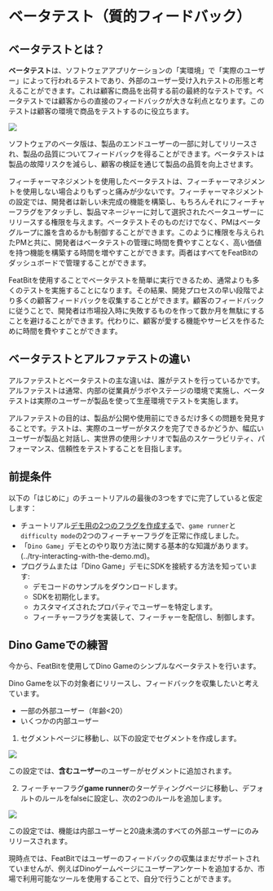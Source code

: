 # ベータテスト（質的フィードバック）

## **ベータテストとは？**

**ベータテスト**は、ソフトウェアアプリケーションの「実環境」で「実際のユーザー」によって行われるテストであり、外部のユーザー受け入れテストの形態と考えることができます。これは顧客に商品を出荷する前の最終的なテストです。ベータテストでは顧客からの直接のフィードバックが大きな利点となります。このテストは顧客の環境で商品をテストするのに役立ちます。

![](../../getting-started/assets/beta-testing/001.webp)

ソフトウェアのベータ版は、製品のエンドユーザーの一部に対してリリースされ、製品の品質についてフィードバックを得ることができます。ベータテストは製品の故障リスクを減らし、顧客の検証を通じて製品の品質を向上させます。

フィーチャーマネジメントを使用したベータテストは、フィーチャーマネジメントを使用しない場合よりもずっと痛みが少ないです。フィーチャーマネジメントの設定では、開発者は新しい未完成の機能を構築し、もちろんそれにフィーチャーフラグをアタッチし、製品マネージャーに対して選択されたベータユーザーにリリースする権限を与えます。ベータテストそのものだけでなく、PMはベータグループに誰を含めるかも制御することができます。このように権限を与えられたPMと共に、開発者はベータテストの管理に時間を費やすことなく、高い価値を持つ機能を構築する時間を増やすことができます。両者はすべてをFeatBitのダッシュボードで管理することができます。

FeatBitを使用することでベータテストを簡単に実行できるため、通常よりも多くのテストを実施することになります。その結果、開発プロセスの早い段階でより多くの顧客フィードバックを収集することができます。顧客のフィードバックに従うことで、開発者は市場投入時に失敗するものを作って数か月を無駄にすることを避けることができます。代わりに、顧客が愛する機能やサービスを作るために時間を費やすことができます。

## ベータテストとアルファテストの違い

アルファテストとベータテストの主な違いは、誰がテストを行っているかです。アルファテストは通常、内部の従業員がラボやステージの環境で実施し、ベータテストは実際のユーザーが製品を使って生産環境でテストを実施します。

アルファテストの目的は、製品が公開や使用前にできるだけ多くの問題を発見することです。テストは、実際のユーザーがタスクを完了できるかどうか、幅広いユーザーが製品と対話し、実世界の使用シナリオで製品のスケーラビリティ、パフォーマンス、信頼性をテストすることを目指します。

## 前提条件

以下の「はじめに」のチュートリアルの最後の3つをすでに完了していると仮定します：

* チュートリアル[デモ用の2つのフラグを作成する](../create-two-feature-flags.md)で、`game runner`と`difficulty mode`の2つのフィーチャーフラグを正常に作成しました。
* 「`Dino Game`」デモとのやり取り方法に関する基本的な知識があります。(../try-interacting-with-the-demo.md)。
* プログラムまたは「Dino Game」デモにSDKを接続する方法を知っています:
  * デモコードのサンプルをダウンロードします。
  * SDKを初期化します。
  * カスタマイズされたプロパティでユーザーを特定します。
  * フィーチャーフラグを実装して、フィーチャーを配信し、制御します。

## Dino Gameでの練習

今から、FeatBitを使用してDino Gameのシンプルなベータテストを行います。

Dino Gameを以下の対象者にリリースし、フィードバックを収集したいと考えています。

* 一部の外部ユーザー（年齢<20）
* いくつかの内部ユーザー

1. セグメントページに移動し、以下の設定でセグメントを作成します。

![](../../getting-started/assets/beta-testing/002.webp)

この設定では、**含むユーザー**のユーザーがセグメントに追加されます。

2. フィーチャーフラグ**game runner**のターゲティングページに移動し、デフォルトのルールをfalseに設定し、次の2つのルールを追加します。

![](../../getting-started/assets/beta-testing/003.webp)

この設定では、機能は内部ユーザーと20歳未満のすべての外部ユーザーにのみリリースされます。

現時点では、FeatBitではユーザーのフィードバックの収集はまだサポートされていませんが、例えばDinoゲームページにユーザーアンケートを追加するか、市場で利用可能なツールを使用することで、自分で行うことができます。